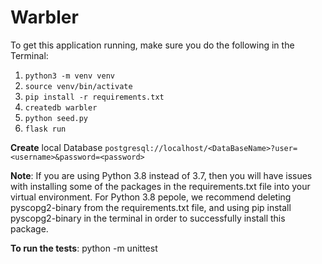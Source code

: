 # Warbler

To get this application running, make sure you do the following in the Terminal:

1. `python3 -m venv venv`
2. `source venv/bin/activate`
3. `pip install -r requirements.txt`
4. `createdb warbler`
5. `python seed.py`
6. `flask run`

**Create** local Database `postgresql://localhost/<DataBaseName>?user=<username>&password=<password>`

**Note**:
If you are using Python 3.8 instead of 3.7, then you will have issues with installing some of the packages in the requirements.txt file into your virtual environment.
For Python 3.8 pepole, we recommend deleting pyscopg2-binary from the requirements.txt file, and using pip install pyscopg2-binary in the terminal in order to successfully install this package.

**To run the tests**:
python -m unittest <name-of-python-file>
